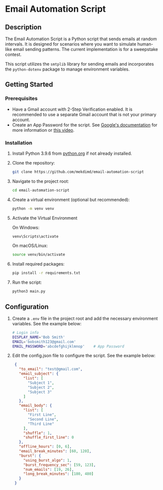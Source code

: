 # Email Automation Script

## Description

The Email Automation Script is a Python script that sends emails at random intervals. It is designed for scenarios where
you want to simulate human-like email sending patterns. The current implementation is for a sweepstake contest.

This script utilizes the `smtplib` library for sending emails and incorporates the `python-dotenv` package to manage
environment variables.

## Getting Started

### Prerequisites

- Have a Gmail account with 2-Step Verification enabled. It is recommended to use a separate Gmail account that is not
  your primary account.
- Create an App Password for the script.
  See [Google's documentation](https://support.google.com/accounts/answer/185833?hl=en) for more information
  or [this video](https://youtu.be/g_j6ILT-X0k?t=24&si=ZmYLkSX2zi6fthfY).

### Installation

1. Install Python 3.9.6 from [python.org](https://www.python.org/downloads/) if not already installed.

2. Clone the repository:

   ```bash
   git clone https://github.com/mekdimd/email-automation-script
   ```

3. Navigate to the project root:

   ```bash
   cd email-automation-script
   ```

4. Create a virtual environment (optional but recommended):

   ```bash
   python -m venv venv
   ```

5. Activate the Virtual Environment

   On Windows:

   ```bash
   venv\Scripts\activate
   ```

   On macOS/Linux:

   ```bash
   source venv/bin/activate
   ```

6. Install required packages:

   ```bash
   pip install -r requirements.txt
   ```

7. Run the script:

   ```bash
   python3 main.py
   ```

## Configuration

1. Create a `.env` file in the project root and add the necessary environment variables. See the example below:
   ```sh
   # Login info
   DISPLAY_NAME='Bob Smith'
   EMAIL='bobsmith123@gmail.com'
   EMAIL_PASSWORD='abcdefghijklmnop'    # App Password
   ```
2. Edit the config.json file to configure the script. See the example below:
   ```json
    {
      "to_email": "test@gmail.com",
      "email_subject": {
        "list": [
          "Subject 1",
          "Subject 2",
          "Subject 3"
        ]
      },
      "email_body": {
        "list": [
          "First Line",
          "Second Line",
          "Third Line"
        ],
        "shuffle": 1,
        "shuffle_first_line": 0
      },
      "offline_hours": [0, 6],
      "email_break_minutes": [60, 120],
      "burst": {
        "using_burst_algo": 1,
        "burst_frequency_sec": [59, 123],
        "num_emails": [19, 26],
        "long_break_minutes": [180, 480]
      }
    }
   ```
